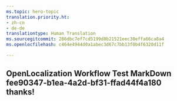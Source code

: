 ```yaml
---
ms.topic: hero-topic
translation.priority.ht:
- zh-cn
- de-de
translationtype: Human Translation
ms.sourcegitcommit: 286dbc7ef7cd5199d8b21521eec30effa66ca8a4
ms.openlocfilehash: c464e4944d0a1abec3d67c7bb13f0b4f6320d11f

---
```

## OpenLocalization Workflow Test MarkDown fee90347-b1ea-4a2d-bf31-ffad44f4a180 thanks!



<!--HONumber=Jul16_HO4-->



